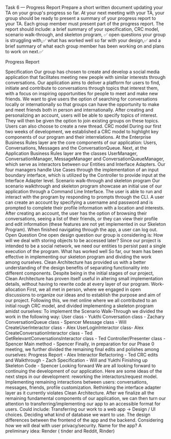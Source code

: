 Task 6 — Progress Report
Prepare a short written document updating your TA on your group's progress so far. At your next meeting with your TA, your group should be ready to present a summary of your progress report to your TA. Each group member must present part of the progress report.
The report should include:
a brief summary of your specification, CRC model, scenario walk-through, and skeleton program, ✅
open questions your group is struggling with,✅
what has worked well so far with your design,✅
and a brief summary of what each group member has been working on and plans to work on next.✅


Progress Report

Specification 
	Our group has chosen to create and develop a social media application that facilitates meeting new people with similar interests through conversations. 
           Our application aims to deliver a platform for users to find, initiate and contribute to conversations through topics that interest them, with a focus on inspiring opportunities for people to meet and make new friends. We want to give users the option of searching for conversations locally or internationally so that groups can have the opportunity to make and meet friends both in person and internationally. 
After creating and personalizing an account, users will be able to specify topics of interest. They will then be given the option to join existing groups on these topics. Users can also choose to create a new thread.
CRC model
During our first two weeks of development, we established a CRC model to highlight key components of our program and their interrelations. At the Enterprise Business Rules layer are the core components of our application: Users, Conversations, Messages and the ConversationQueue. Next, at the Application Business Rules layer are the classes UserManager, ConversationManager, MessageManager and ConversationQueueManager, which serve as interactors between our Entities and Interface Adapters. Our four managers handle Use Cases through the implementation of an input boundary interface, which is utilized by the Controller to provide input at the Interface Adapter level.
Scenario walk-through and skeleton program
Our scenario walkthrough and skeleton program showcase an initial use of our application through a Command Line Interface. The user is able to run and interact with the program by responding to prompts through the CLI. A user can create an account by specifying a username and password and is prompted to complete their profile information with a location and interests. After creating an account, the user has the option of browsing their conversations, seeing a list of their friends, or they can view their profile and edit information (these features are not yet implemented in our Skeleton Program). When finished navigating through the app, a user can log out. 
Open Question
	One open design question our group is considering is: How will we deal with storing objects to be accessed later? Since our project is intended to be a social network, we need our entities to persist past a single execution of the program.
What has worked well
	So far, our team has been effective in implementing our skeleton program and dividing the work among ourselves. Clean Architecture has provided us with a better understanding of the design benefits of separating functionality into different components. Despite being in the initial stages of our project, Clean Architecture has proven itself useful in altering small implementation details, without having to rewrite code at every layer of our program. 
Work-allocation
First, we all met in person, where we engaged in open discussions to organize our ideas and to establish the purpose and aim of our project. Following this, we met online where we all contributed to an initial rough CRC model, and divided implementing a skeleton program amidst ourselves:
To implement the Scenario Walk-Through we divided the work in the following way:
User class - Yukthi
Conversation class - Zachary
ConversationQueue class - Spencer
Message class - Will
CreateUserInteractor class - Alex
UserLoginInteractor class- Alex
CreateConversationInteractor class - Ted
GetRelevantConversationsInteractor class - Ted
Controller/Presenter class - Spencer
Main method - Spencer
Finally, in preparation for our Phase 0 meeting, we further divided the remaining final edits and polishes among ourselves:
Progress Report - Alex 
Interactor Refactoring - Ted
CRC edits and Walkthrough - Zach
Specification - Will and Yukthi
Finishing up Skeleton Code - Spencer
Looking forward
We are all looking forward to continuing the development of our application. Here are some ideas of the next steps in our development:
reworking the interactors/request model. 
Implementing remaining interactions between users: conversations, messages, friends, profile customization.
Rethinking the interface adapter layer as it currently violates Clean Architecture.
		After we finalize all the remaining fundamental components of our application, we can then turn our attention to transferring/implementing our app to an accessible format for users. Could include:
Transferring our work to a web app → Design / UI choices.
Deciding what kind of database we want to use.
The design differences between the frontend of the app and the backend.
Considering how we will deal with user privacy/security.
Name for the app? A preliminary idea: Render ( tinder and Reddit, Rinder)
	
